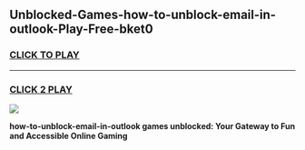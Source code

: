 
## Unblocked-Games-how-to-unblock-email-in-outlook-Play-Free-bket0
<h3>
<a href="https://premium76.site?title=how-to-unblock-email-in-outlook&ref=21A">CLICK TO PLAY</a></h3>
<hr>

<h3>
<a href="https://premium76.site?title=how-to-unblock-email-in-outlook&ref=21A">CLICK 2 PLAY</a>
  
</h3>

<a href="https://premium76.site?title=how-to-unblock-email-in-outlook&ref=21A"><img src="https://clearcache.store/games.png"></a>


**how-to-unblock-email-in-outlook games unblocked: Your Gateway to Fun and Accessible Online Gaming**
